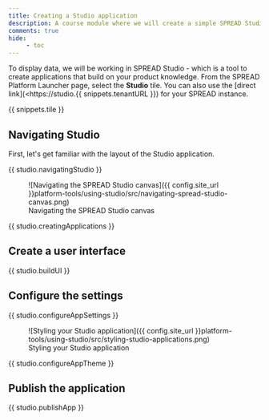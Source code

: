 ```yaml
---
title: Creating a Studio application
description: A course module where we will create a simple SPREAD Studio application.
comments: true
hide:
     - toc
---
```


To display data, we will be working in SPREAD Studio - which is a tool to create applications that build on your product knowledge. From the SPREAD Platform Launcher page, select the **Studio** tile. You can also use the [direct link](<https://studio.{{ snippets.tenantURL }}) for your SPREAD instance.

{{ snippets.tile }}

## Navigating Studio

First, let's get familiar with the layout of the Studio application.

{{ studio.navigatingStudio }}

<figure markdown="span">
	![Navigating the SPREAD Studio canvas]({{ config.site_url }}platform-tools/using-studio/src/navigating-spread-studio-canvas.png)
	<figcaption>Navigating the SPREAD Studio canvas</figcaption>
</figure>

{{ studio.creatingApplications }}

## Create a user interface

{{ studio.buildUI }}

## Configure the settings

{{ studio.configureAppSettings }}

<figure markdown="span">
	![Styling your Studio application]({{ config.site_url }}platform-tools/using-studio/src/styling-studio-applications.png)
	<figcaption>Styling your Studio application</figcaption>
</figure>

{{ studio.configureAppTheme }}

## Publish the application

{{ studio.publishApp }}

